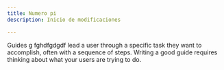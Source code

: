 ```yaml
---
title: Numero pi 
description: Inicio de modificaciones

---
```

Guides g fghdfgdgdf lead a user through a specific task they want to accomplish, often with a sequence of steps.
Writing a good guide requires thinking about what your users are trying to do.

